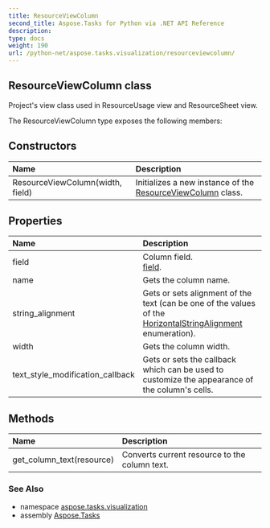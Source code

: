 ```yaml
---
title: ResourceViewColumn
second_title: Aspose.Tasks for Python via .NET API Reference
description: 
type: docs
weight: 190
url: /python-net/aspose.tasks.visualization/resourceviewcolumn/
---
```


## ResourceViewColumn class

Project's view class used in ResourceUsage view and ResourceSheet view.

The ResourceViewColumn type exposes the following members:
## Constructors
| Name | Description |
| :- | :- |
|ResourceViewColumn(width, field)|Initializes a new instance of the [ResourceViewColumn](/tasks/python-net/aspose.tasks.visualization/resourceviewcolumn/) class.|
## Properties
| Name | Description |
| :- | :- |
|field|Column field. <br/>            [field](/tasks/python-net/aspose.tasks.visualization/resourceviewcolumn/).|
|name|Gets the column name.|
|string_alignment|Gets or sets alignment of the text (can be one of the values of the [HorizontalStringAlignment](/tasks/python-net/aspose.tasks.visualization/horizontalstringalignment/) enumeration).|
|width|Gets the column width.|
|text_style_modification_callback|Gets or sets the callback which can be used to customize the appearance of the column's cells.|
## Methods
| Name | Description |
| :- | :- |
|get_column_text(resource)|Converts current resource to the column text.|

### See Also

* namespace [aspose.tasks.visualization](/tasks/python-net/aspose.tasks.visualization/)
* assembly [Aspose.Tasks](/tasks/python-net/)

